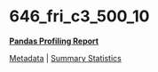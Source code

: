 # 646_fri_c3_500_10

[**Pandas Profiling Report**](https://epistasislab.github.io/penn-ml-benchmarks/profile/646_fri_c3_500_10.html)

[Metadata](metadata.yaml) | [Summary Statistics](summary_stats.tsv)
